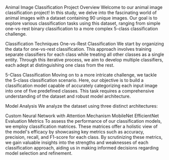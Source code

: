 Animal Image Classification Project
Overview
Welcome to our animal image classification project! In this study, we delve into the fascinating world of animal images with a dataset containing 90 unique images. Our goal is to explore various classification tasks using this dataset, ranging from simple one-vs-rest binary classification to a more complex 5-class classification challenge.

Classification Techniques
One-vs-Rest Classification
We start by organizing the data for one-vs-rest classification. This approach involves training separate classifiers for each class while treating all other classes as a single entity. Through this iterative process, we aim to develop multiple classifiers, each adept at distinguishing one class from the rest.

5-Class Classification
Moving on to a more intricate challenge, we tackle the 5-class classification scenario. Here, our objective is to build a classification model capable of accurately categorizing each input image into one of five predefined classes. This task requires a comprehensive understanding of the dataset and robust model architecture.

Model Analysis
We analyze the dataset using three distinct architectures:

Custom Neural Network with Attention Mechanism
MobileNet
EfficientNet
Evaluation Metrics
To assess the performance of our classification models, we employ classification matrices. These matrices offer a holistic view of the model's efficacy by showcasing key metrics such as accuracy, precision, recall, and F1-score for each class. By scrutinizing these metrics, we gain valuable insights into the strengths and weaknesses of each classification approach, aiding us in making informed decisions regarding model selection and refinement.
